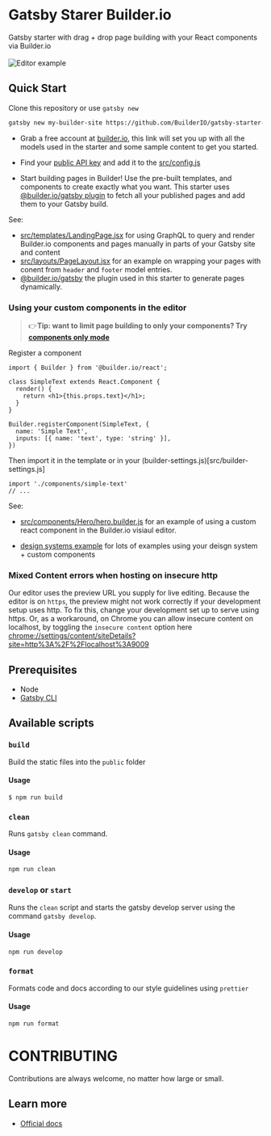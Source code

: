 # Gatsby Starer Builder.io

Gatsby starter with drag + drop page building with your React components via Builder.io
<br />
<br />
<img src="https://imgur.com/HjBWIbv.gif" alt="Editor example" />


## Quick Start
Clone this repository or use `gatsby new`

```sh
gatsby new my-builder-site https://github.com/BuilderIO/gatsby-starter-builder
```

- Grab a free account at [builder.io](https://builder.io/fork-sample-org), this link will set you up with all the models used in the starter and some sample content to get you started.

- Find your [public API key](https://builder.io/account/organization) and add it to the [src/config.js](src/config.js)

- Start building pages in Builder! Use the pre-built templates, and components to create exactly what you want. This starter uses [@builder.io/gatsby plugin](https://github.com/BuilderIO/builder/tree/master/packages/gatsby) to fetch all your published pages and add them to your Gatsby build.

See: 
- [src/templates/LandingPage.jsx](src/templates/LandingPage.jsx) for using GraphQL to query and render Builder.io components and pages manually in parts of your Gatsby site and content
- [src/layouts/PageLayout.jsx](src/layouts/PageLayout.jsx) for an example on wrapping your pages with conent from `header` and `footer` model entries.
- [@builder.io/gatsby](https://github.com/builderio/builder/tree/master/packages/gatsby) the plugin used in this starter to generate pages dynamically.

### Using your custom components in the editor

> 👉**Tip: want to limit page building to only your components? Try [components only mode](https://builder.io/c/docs/guides/components-only-mode)**

Register a component

```tsx
import { Builder } from '@builder.io/react';

class SimpleText extends React.Component {
  render() {
    return <h1>{this.props.text}</h1>;
  }
}

Builder.registerComponent(SimpleText, {
  name: 'Simple Text',
  inputs: [{ name: 'text', type: 'string' }],
})

```

Then import it in the template or in your (builder-settings.js)[src/builder-settings.js]

```tsx
import './components/simple-text'
// ...
```

See:
- [src/components/Hero/hero.builder.js](src/components/Hero/hero.builder.js) for an example of using a custom react component in the Builder.io visiaul editor.

- [design systems example](https://github.com/BuilderIO/builder/tree/master/examples/react-design-system) for lots of examples using your deisgn system + custom components



### Mixed Content errors when hosting on insecure http
Our editor uses the preview URL you supply for live editing. Because the editor is on `https`, the preview might not work correctly if your development setup uses http. To fix this, change your development set up to serve using https. Or, as a workaround, on Chrome you can allow insecure content on localhost, by toggling the `insecure content` option here [chrome://settings/content/siteDetails?site=http%3A%2F%2Flocalhost%3A9009](chrome://settings/content/siteDetails?site=http%3A%2F%2Flocalhost%3A8000)


## Prerequisites

- Node
- [Gatsby CLI](https://www.gatsbyjs.org/docs/)


## Available scripts


### `build`

Build the static files into the `public` folder

#### Usage

```sh
$ npm run build
```

### `clean`

Runs `gatsby clean` command.

#### Usage

```sh
npm run clean
```

### `develop` or `start`

Runs the `clean` script and starts the gatsby develop server using the command `gatsby develop`. 

#### Usage

```sh
npm run develop
```

### `format`

Formats code and docs according to our style guidelines using `prettier`

#### Usage

```sh
npm run format
```

# CONTRIBUTING

Contributions are always welcome, no matter how large or small.


## Learn more

- [Official docs](https://www.builder.io/c/docs/getting-started)

